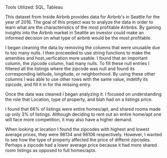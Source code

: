 Tools Utilized: SQL, Tableau

This dataset from Inside Airbnb provides data for Airbnb's in Seattle for the year of 2016. The goal of this project was to analyze the data in order to learn what are the characteristics of the most profitable Airbnbs. By gaining insights into the Airbnb market in Seattle an investor could make an informed decision on what type of airbnb would be the most profitable. 

I began cleaning the data by removing the columns that were unusable due to too many nulls. I then proceeded to use string functions to make the amenities and host_verfication more usable. I found that an important column, the zipcode column, had many nulls. To fill these null entries I filtered all the listings where the zipcode was null and found its corresponding latitude, longitude, or neighborhood. By using these other columns I was able to use other rows with the same value, indetify its zipcode, and fill it in for the missing entry. 

Once the data was cleaned I began analyzing it. I focused on understanding the role that Location, type of property, and blah had on a listings price. 

I found that 66% of listings were entire homes/apt, and shared rooms made up only 3% of listings. Although deciding to rent out an entire home/apt one will face more competition, it may also have a higher demand. 

When looking at location I found the zipcodes with highest and lowest average prices, they were 98134 and 98106 respectively. However, I wanted to see how the type of property affected the price of differnt zipcodes. Perhaps a zipcode had a lower average price because it had more shared room listings as opposed to full homes/apts. 

